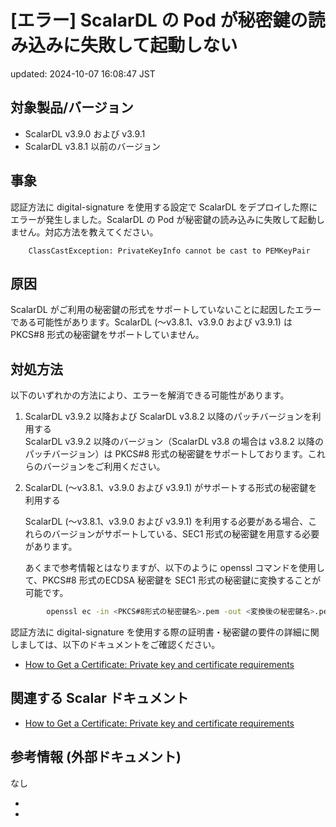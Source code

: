 # [エラー] ScalarDL の Pod が秘密鍵の読み込みに失敗して起動しない

updated: 2024-10-07 16:08:47 JST

## 対象製品/バージョン

-   ScalarDL v3.9.0 および v3.9.1
-   ScalarDL v3.8.1 以前のバージョン

## 事象

認証方法に digital-signature を使用する設定で ScalarDL
をデプロイした際にエラーが発生しました。ScalarDL の Pod
が秘密鍵の読み込みに失敗して起動しません。対応方法を教えてください。

```
    ClassCastException: PrivateKeyInfo cannot be cast to PEMKeyPair
```

## 原因

ScalarDL
がご利用の秘密鍵の形式をサポートしていないことに起因したエラーである可能性があります。ScalarDL
(〜v3.8.1、v3.9.0 および v3.9.1) は PKCS\#8
形式の秘密鍵をサポートしていません。

## 対処方法

以下のいずれかの方法により、エラーを解消できる可能性があります。

1.  ScalarDL v3.9.2 以降および ScalarDL v3.8.2
    以降のパッチバージョンを利用する  
    ScalarDL v3.9.2 以降のバージョン（ScalarDL v3.8 の場合は v3.8.2
    以降のパッチバージョン）は PKCS\#8
    形式の秘密鍵をサポートしております。これらのバージョンをご利用ください。  
      

2.  ScalarDL (〜v3.8.1、v3.9.0 および v3.9.1)
    がサポートする形式の秘密鍵を利用する  

    ScalarDL (〜v3.8.1、v3.9.0 および v3.9.1)
    を利用する必要がある場合、これらのバージョンがサポートしている、SEC1
    形式の秘密鍵を用意する必要があります。

    あくまで参考情報とはなりますが、以下のように openssl
    コマンドを使用して、PKCS\#8 形式のECDSA 秘密鍵を SEC1
    形式の秘密鍵に変換することが可能です。

```bash
        openssl ec -in <PKCS#8形式の秘密鍵名>.pem -out <変換後の秘密鍵名>.pem
```
        

認証方法に digital-signature
を使用する際の証明書・秘密鍵の要件の詳細に関しましては、以下のドキュメントをご確認ください。

-   [How to Get a Certificate: Private key and certificate requirements](https://scalardl.scalar-labs.com/docs/latest/ca/caclient-getting-started/#private-key-and-certificate-requirements)

## 関連する Scalar ドキュメント

-   [How to Get a Certificate: Private key and certificate requirements](https://scalardl.scalar-labs.com/docs/latest/ca/caclient-getting-started/#private-key-and-certificate-requirements)

## 参考情報 (外部ドキュメント)

なし

-   
-   
